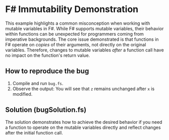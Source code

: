 # F# Immutability Demonstration

This example highlights a common misconception when working with mutable variables in F#.  While F# supports mutable variables, their behavior within functions can be unexpected for programmers coming from imperative backgrounds.  The core issue demonstrated is that functions in F# operate on *copies* of their arguments, not directly on the original variables.  Therefore, changes to mutable variables *after* a function call have no impact on the function's return value.

## How to reproduce the bug

1. Compile and run `bug.fs`.
2. Observe the output:  You will see that `z` remains unchanged after `x` is modified.

## Solution (bugSolution.fs)

The solution demonstrates how to achieve the desired behavior if you need a function to operate on the mutable variables directly and reflect changes after the initial function call.